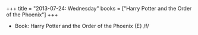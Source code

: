 +++
title = "2013-07-24: Wednesday"
books = ["Harry Potter and the Order of the Phoenix"]
+++


* Book: Harry Potter and the Order of the Phoenix {E} /f/
